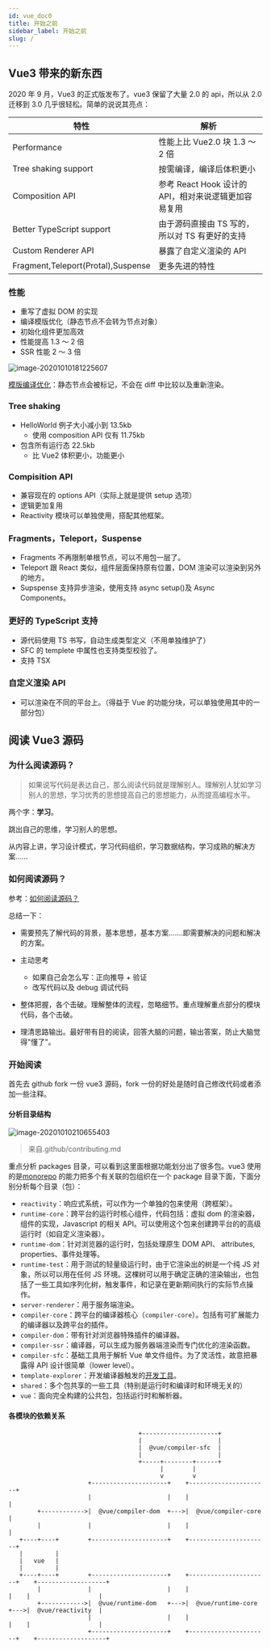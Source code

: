 ```yaml
---
id: vue_doc0
title: 开始之前
sidebar_label: 开始之前
slug: /
---
```


## Vue3 带来的新东西

2020 年 9 月，Vue3 的正式版发布了。vue3 保留了大量 2.0 的 api，所以从 2.0 迁移到 3.0 几乎很轻松。简单的说说其亮点：

| 特性                               | 解析                                                 |
| ---------------------------------- | ---------------------------------------------------- |
| Performance                        | 性能上比 Vue2.0 块 1.3 ～ 2 倍                       |
| Tree shaking support               | 按需编译，编译后体积更小                             |
| Composition API                    | 参考 React Hook 设计的 API，相对来说逻辑更加容易复用 |
| Better TypeScript support          | 由于源码直接由 TS 写的，所以对 TS 有更好的支持       |
| Custom Renderer API                | 暴露了自定义渲染的 API                               |
| Fragment,Teleport(Protal),Suspense | 更多先进的特性                                       |

### 性能

- 重写了虚拟 DOM 的实现
- 编译模版优化（静态节点不会转为节点对象）
- 初始化组件更加高效
- 性能提高 1.3 ～ 2 倍
- SSR 性能 2 ～ 3 倍

![image-20201010181225607](https://cdn.jsdelivr.net/gh/huntye1/gallery@master/image-20201010181225607.png)

[模版编译优化](https://vue-next-template-explorer.netlify.com/)：静态节点会被标记，不会在 diff 中比较以及重新渲染。

### Tree shaking

- HelloWorld 例子大小减小到 13.5kb
  - 使用 composition API 仅有 11.75kb
- 包含所有运行态 22.5kb
  - 比 Vue2 体积更小，功能更小

### Compisition API

- 兼容现在的 options API（实际上就是提供 setup 选项）
- 逻辑更加复用
- Reactivity 模块可以单独使用，搭配其他框架。

### Fragments，Teleport，Suspense

- Fragments 不再限制单根节点，可以不用包一层了。
- Teleport 跟 React 类似，组件层面保持原有位置，DOM 渲染可以渲染到另外的地方。
- Supspense 支持异步渲染，使用支持 async setup()及 Async Components。

### 更好的 TypeScript 支持

- 源代码使用 TS 书写，自动生成类型定义（不用单独维护了）
- SFC 的 templete 中属性也支持类型校验了。
- 支持 TSX

### 自定义渲染 API

- 可以渲染在不同的平台上。（得益于 Vue 的功能分块，可以单独使用其中的一部分包）

## 阅读 Vue3 源码

### 为什么阅读源码？

> 如果说写代码是表达自己，那么阅读代码就是理解别人。理解别人犹如学习别人的思想，学习优秀的思想提高自己的思想能力，从而提高编程水平。

两个字：<b>学习</b>。

跳出自己的思维，学习别人的思想。

从内容上讲，学习设计模式，学习代码组织，学习数据结构，学习成熟的解决方案......

### 如何阅读源码？

参考：[如何阅读源码？](https://www.zhihu.com/question/19625320)

总结一下：

- 需要预先了解代码的背景，基本思想，基本方案.......即需要解决的问题和解决的方案。

- 主动思考
  - 如果自己会怎么写：正向推导 + 验证
  - 改写代码以及 debug 调试代码
- 整体把握，各个击破。理解整体的流程，忽略细节。重点理解重点部分的模块代码，各个击破。
- 理清思路输出。最好带有目的阅读，回答大脑的问题，输出答案，防止大脑觉得"懂了"。

### 开始阅读

首先去 github fork 一份 vue3 源码，fork 一份的好处是随时自己修改代码或者添加一些注释。

#### 分析目录结构

![image-20201010210655403](https://cdn.jsdelivr.net/gh/huntye1/gallery@master/image-20201010210655403.png)

> 来自.github/contributing.md

重点分析 packages 目录，可以看到这里面根据功能划分出了很多包。vue3 使用的是[monorepo](https://en.wikipedia.org/wiki/Monorepo) 的能力把多个有关联的包组织在一个 package 目录下面，下面分别分析每个目录（包）：

- `reactivity`：响应式系统，可以作为一个单独的包来使用（跨框架）。
- `runtime-core`：跨平台的运行时核心组件，代码包括：虚拟 dom 的渲染器，组件的实现，Javascript 的相关 API。可以使用这个包来创建跨平台的的高级运行时（如自定义渲染器）。
- `runtime-dom`：针对浏览器的运行时，包括处理原生 DOM API、 attributes, properties、事件处理等。
- `runtime-test`：用于测试的轻量级运行时，由于它渲染出的树是一个纯 JS 对象，所以可以用在任何 JS 环境。这棵树可以用于确定正确的渲染输出，也包括了一些工具如序列化树，触发事件，和记录在更新期间执行的实际节点操作。
- `server-renderer`：用于服务端渲染。
- `compiler-core`：跨平台的编译器核心（`compiler-core`）。包括有可扩展能力的编译器以及跨平台的插件。
- `compiler-dom`：带有针对浏览器特殊插件的编译器。
- `compiler-ssr`：编译器，可以生成为服务器端渲染而专门优化的渲染函数。
- `compiler-sfc`：基础工具用于解析 Vue 单文件组件。为了灵活性，故意把暴露得 API 设计很简单（lower level）。
- `template-explorer`：开发编译器触发的[开发工具](https://vue-next-template-explorer.netlify.com/)。
- `shared`：多个包共享的一些工具（特别是运行时和编译时和环境无关的）
- `vue`：面向完全构建的公共包，包括运行时和解析器。

#### 各模块的依赖关系

```
                                    +---------------------+
                                    |                     |
                                    |  @vue/compiler-sfc  |
                                    |                     |
                                    +-----+--------+------+
                                          |        |
                                          v        v
                      +---------------------+    +----------------------+
                      |                     |    |                      |
        +------------>|  @vue/compiler-dom  +--->|  @vue/compiler-core  |
        |             |                     |    |                      |
   +----+----+        +---------------------+    +----------------------+
   |         |
   |   vue   |
   |         |
   +----+----+        +---------------------+    +----------------------+    +-------------------+
        |             |                     |    |                      |    |                   |
        +------------>|  @vue/runtime-dom   +--->|  @vue/runtime-core   +--->|  @vue/reactivity  |
                      |                     |    |                      |    |                   |
                      +---------------------+    +----------------------+    +-------------------+
```
